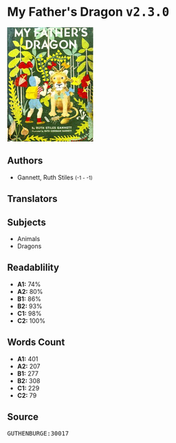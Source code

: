 # My Father's Dragon <kbd>v2.3.0</kbd>

![](./cover.medium.jpg "")

## Authors


 - Gannett, Ruth Stiles <small>(-1 - -1)</small>

## Translators



## Subjects


 - Animals
 - Dragons

## Readablility


 - **A1:** 74%
 - **A2:** 80%
 - **B1:** 86%
 - **B2:** 93%
 - **C1:** 98%
 - **C2:** 100%

## Words Count


 - **A1:** 401
 - **A2:** 207
 - **B1:** 277
 - **B2:** 308
 - **C1:** 229
 - **C2:** 79

## Source


<kbd>GUTHENBURGE:30017</kbd>
